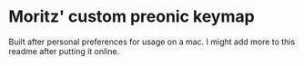 # Moritz' custom preonic keymap

Built after personal preferences for usage on a mac.
I might add more to this readme after putting it online.
